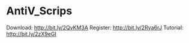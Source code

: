 # AntiV_Scrips

Download: http://bit.ly/2QyKM3A
Register: http://bit.ly/2Rya6rJ
Tutorial: http://bit.ly/2zX9eGI
